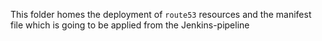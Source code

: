 This folder homes the deployment of `route53` resources and the manifest file which is going to be applied from the Jenkins-pipeline
